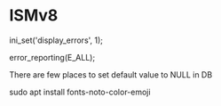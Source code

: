 # ISMv8

ini_set('display_errors', 1);

error_reporting(E_ALL);

There are few places to set default value to NULL in DB

sudo apt install fonts-noto-color-emoji

